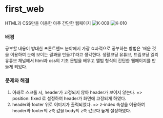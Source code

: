 # first_web

HTML과 CSS만을 이용한 아주 간단한 웹페이지
![K-009](https://user-images.githubusercontent.com/89966178/155881402-7e2c9778-4fb7-4bb0-a5f0-a4fad5748fca.png)
![K-010](https://user-images.githubusercontent.com/89966178/155881406-af902e14-b005-4d12-a70c-90b8828ccfe7.png)

### 배경
공부할 내용이 방대한 프론트엔드 분야에서 가장 효과적으로 공부하는 방법은 '배운 것을 이용하여 눈에 보이는 결과물 만들기'라고 생각한다.
생활코딩 유튜브, 드림코딩 엘리 유튜브 채널에서 html과 css의 기초 문법을 배우고 앨범 형식의 간단한 웹페이지를 만들게 되었다.

### 문제와 해결
1. 아래로 스크롤 시, header가 고정되지 않아 header가 보이지 않는다.
   => position: fixed 로 설정하여 header가 화면에 고정되게 하였다.
2. header와 footer 위로 이미지가 출력되었다.
   => z-index 속성을 이용하여 header와 footer의 z축 값을 body의 z축 값보다 높게 설정하였다.
